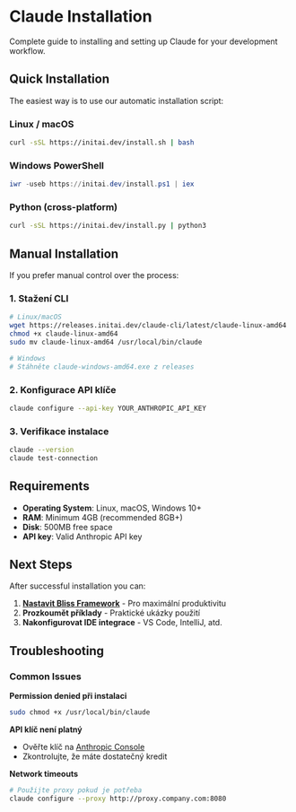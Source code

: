 # Claude Installation

Complete guide to installing and setting up Claude for your development workflow.

## Quick Installation

The easiest way is to use our automatic installation script:

### Linux / macOS
```bash
curl -sSL https://initai.dev/install.sh | bash
```

### Windows PowerShell
```powershell
iwr -useb https://initai.dev/install.ps1 | iex
```

### Python (cross-platform)
```bash
curl -sSL https://initai.dev/install.py | python3
```

## Manual Installation

If you prefer manual control over the process:

### 1. Stažení CLI
```bash
# Linux/macOS
wget https://releases.initai.dev/claude-cli/latest/claude-linux-amd64
chmod +x claude-linux-amd64
sudo mv claude-linux-amd64 /usr/local/bin/claude

# Windows
# Stáhněte claude-windows-amd64.exe z releases
```

### 2. Konfigurace API klíče
```bash
claude configure --api-key YOUR_ANTHROPIC_API_KEY
```

### 3. Verifikace instalace
```bash
claude --version
claude test-connection
```

## Requirements

- **Operating System**: Linux, macOS, Windows 10+
- **RAM**: Minimum 4GB (recommended 8GB+)
- **Disk**: 500MB free space
- **API key**: Valid Anthropic API key

## Next Steps

After successful installation you can:

1. **[Nastavit Bliss Framework](/claude/blissframework)** - Pro maximální produktivitu
2. **Prozkoumět příklady** - Praktické ukázky použití
3. **Nakonfigurovat IDE integrace** - VS Code, IntelliJ, atd.

## Troubleshooting

### Common Issues

**Permission denied při instalaci**
```bash
sudo chmod +x /usr/local/bin/claude
```

**API klíč není platný**
- Ověřte klíč na [Anthropic Console](https://console.anthropic.com)
- Zkontrolujte, že máte dostatečný kredit

**Network timeouts**
```bash
# Použijte proxy pokud je potřeba
claude configure --proxy http://proxy.company.com:8080
```